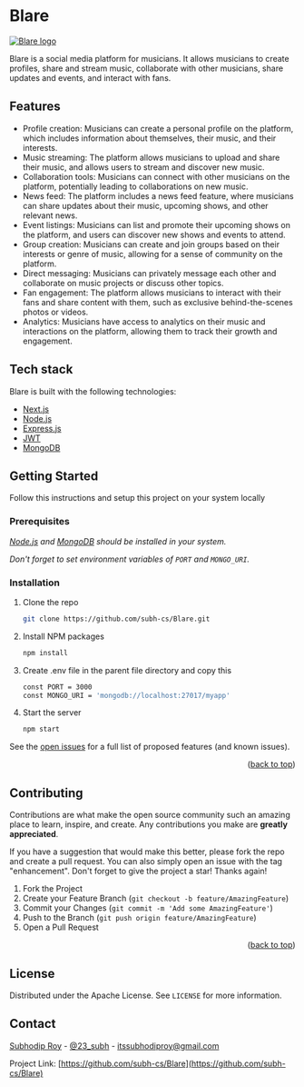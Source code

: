 # Blare

[![Blare logo](./logo.png)](https://blare.com)

Blare is a social media platform for musicians. It allows musicians to create profiles, share and stream music, collaborate with other musicians, share updates and events, and interact with fans.

## Features

- Profile creation: Musicians can create a personal profile on the platform, which includes information about themselves, their music, and their interests.
- Music streaming: The platform allows musicians to upload and share their music, and allows users to stream and discover new music.
- Collaboration tools: Musicians can connect with other musicians on the platform, potentially leading to collaborations on new music.
- News feed: The platform includes a news feed feature, where musicians can share updates about their music, upcoming shows, and other relevant news.
- Event listings: Musicians can list and promote their upcoming shows on the platform, and users can discover new shows and events to attend.
- Group creation: Musicians can create and join groups based on their interests or genre of music, allowing for a sense of community on the platform.
- Direct messaging: Musicians can privately message each other and collaborate on music projects or discuss other topics.
- Fan engagement: The platform allows musicians to interact with their fans and share content with them, such as exclusive behind-the-scenes photos or videos.
- Analytics: Musicians have access to analytics on their music and interactions on the platform, allowing them to track their growth and engagement.

## Tech stack

Blare is built with the following technologies:

- [Next.js](https://nextjs.org/)
- [Node.js](https://nodejs.org/)
- [Express.js](https://expressjs.com/)
- [JWT](https://jwt.io/)
- [MongoDB](https://www.mongodb.com/)


<!-- GETTING STARTED -->
## Getting Started

Follow this instructions and setup this project on your system locally

### Prerequisites
_[Node.js](https://nodejs.org/) and [MongoDB](https://www.mongodb.com/) should be installed in your system._

_Don't forget to set environment variables of `PORT` and `MONGO_URI`._
   
### Installation

1. Clone the repo
   ```sh
   git clone https://github.com/subh-cs/Blare.git
   ```
2. Install NPM packages
   ```sh
   npm install
   ```
3. Create .env file in the parent file directory and copy this
   ```sh
   const PORT = 3000
   const MONGO_URI = 'mongodb://localhost:27017/myapp'
   ```
5. Start the server
   ```sh
   npm start
   ```

See the [open issues](https://github.com/subh-cs/Blare/issues) for a full list of proposed features (and known issues).

<p align="right">(<a href="#readme-top">back to top</a>)</p>



<!-- CONTRIBUTING -->
## Contributing

Contributions are what make the open source community such an amazing place to learn, inspire, and create. Any contributions you make are **greatly appreciated**.

If you have a suggestion that would make this better, please fork the repo and create a pull request. You can also simply open an issue with the tag "enhancement".
Don't forget to give the project a star! Thanks again!

1. Fork the Project
2. Create your Feature Branch (`git checkout -b feature/AmazingFeature`)
3. Commit your Changes (`git commit -m 'Add some AmazingFeature'`)
4. Push to the Branch (`git push origin feature/AmazingFeature`)
5. Open a Pull Request

<p align="right">(<a href="#readme-top">back to top</a>)</p>



<!-- LICENSE -->
## License

Distributed under the Apache License. See `LICENSE` for more information.


<!-- CONTACT -->
## Contact

[Subhodip Roy](https://linkedin.com/in/subh-cs) - [@23_subh](https://twitter.com/subh-cs) - itssubhodiproy@gmail.com

Project Link: [https://github.com/subh-cs/Blare](https://github.com/subh-cs/Blare)

